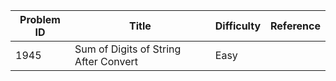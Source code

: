 | Problem ID | Title | Difficulty | Reference
| --- | --- | --- | ---
| 1945 | Sum of Digits of String After Convert | Easy | 
